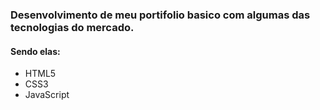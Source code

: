 ### Desenvolvimento de meu portifolio basico com algumas das tecnologias do mercado.
#### Sendo elas:
* HTML5
* CSS3
* JavaScript

